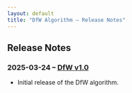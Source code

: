 ```yaml
---
layout: default
title: "DfW Algorithm – Release Notes"
---
```


## Release Notes

### 2025-03-24 – [DfW v1.0](https://doi.org/10.5281/zenodo.15075314)
- Initial release of the DfW algorithm.

